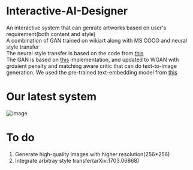 # Interactive-AI-Designer
An interactive system that can genrate artworks based on user's requirement(both content and style)<br>
A combination of GAN trained on wikiart along with MS COCO and neural style transfer<br>
The neural style transfer is based on the code from [this](https://github.com/anishathalye/neural-style)<br>
The GAN is based on [this](https://github.com/carpedm20/DCGAN-tensorflow) implementation, and updated to WGAN with grdaient penalty and matching aware critic that can do text-to-image generation. We used the pre-trained text-embedding model from 
[this](https://github.com/ryankiros/visual-semantic-embedding)<br>

# Our latest system
![image](https://github.com/icarusization/Interactive-AI-Designer/blob/master/GUI.jpg)

# To do
1. Generate high-quality images with higher resolution(256*256)
2. Integrate arbitray style transfer(arXiv:1703.06868)


